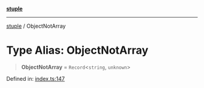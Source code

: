 [**stuple**](../README.md)

***

[stuple](../README.md) / ObjectNotArray

# Type Alias: ObjectNotArray

> **ObjectNotArray** = `Record`\<`string`, `unknown`\>

Defined in: [index.ts:147](https://github.com/700software/stuple/blob/7e5fa576c70a45df912927e83344e58e412141e4/index.ts#L147)
